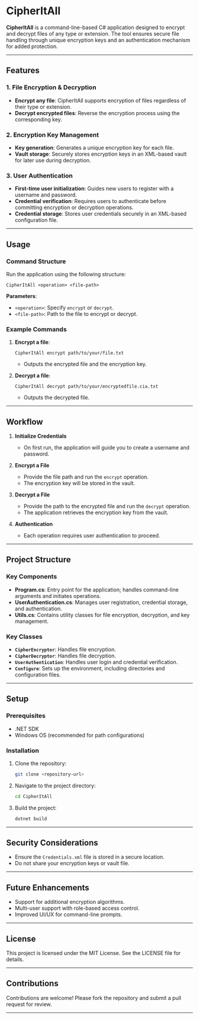 ﻿# CipherItAll

**CipherItAll** is a command-line-based C# application designed to encrypt and decrypt files of any type or extension. The tool ensures secure file handling through unique encryption keys and an authentication mechanism for added protection.

---

## Features

### 1. File Encryption & Decryption

- **Encrypt any file**: CipherItAll supports encryption of files regardless of their type or extension.
- **Decrypt encrypted files**: Reverse the encryption process using the corresponding key.

### 2. Encryption Key Management

- **Key generation**: Generates a unique encryption key for each file.
- **Vault storage**: Securely stores encryption keys in an XML-based vault for later use during decryption.

### 3. User Authentication

- **First-time user initialization**: Guides new users to register with a username and password.
- **Credential verification**: Requires users to authenticate before committing encryption or decryption operations.
- **Credential storage**: Stores user credentials securely in an XML-based configuration file.

---

## Usage

### Command Structure

Run the application using the following structure:

```
CipherItAll <operation> <file-path>
```

**Parameters**:

- `<operation>`: Specify `encrypt` or `decrypt`.
- `<file-path>`: Path to the file to encrypt or decrypt.

### Example Commands

1. **Encrypt a file**:

   ```
   CipherItAll encrypt path/to/your/file.txt
   ```

   - Outputs the encrypted file and the encryption key.

2. **Decrypt a file**:

   ```
   CipherItAll decrypt path/to/your/encryptedfile.cia.txt
   ```

   - Outputs the decrypted file.

---

## Workflow

1. **Initialize Credentials**

   - On first run, the application will guide you to create a username and password.

2. **Encrypt a File**

   - Provide the file path and run the `encrypt` operation.
   - The encryption key will be stored in the vault.

3. **Decrypt a File**

   - Provide the path to the encrypted file and run the `decrypt` operation.
   - The application retrieves the encryption key from the vault.

4. **Authentication**

   - Each operation requires user authentication to proceed.

---

## Project Structure

### Key Components

- **Program.cs**: Entry point for the application; handles command-line arguments and initiates operations.
- **UserAuthentication.cs**: Manages user registration, credential storage, and authentication.
- **Utils.cs**: Contains utility classes for file encryption, decryption, and key management.

### Key Classes

- **`CipherEncryptor`**: Handles file encryption.
- **`CipherDecryptor`**: Handles file decryption.
- **`UserAuthentication`**: Handles user login and credential verification.
- **`Configure`**: Sets up the environment, including directories and configuration files.

---

## Setup

### Prerequisites

- .NET SDK
- Windows OS (recommended for path configurations)

### Installation

1. Clone the repository:
   ```bash
   git clone <repository-url>
   ```
2. Navigate to the project directory:
   ```bash
   cd CipherItAll
   ```
3. Build the project:
   ```bash
   dotnet build
   ```

---

## Security Considerations

- Ensure the `Credentials.xml` file is stored in a secure location.
- Do not share your encryption keys or vault file.

---

## Future Enhancements

- Support for additional encryption algorithms.
- Multi-user support with role-based access control.
- Improved UI/UX for command-line prompts.

---

## License

This project is licensed under the MIT License. See the LICENSE file for details.

---

## Contributions

Contributions are welcome! Please fork the repository and submit a pull request for review.

---


